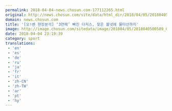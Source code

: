 ```yaml
---
permalink: 2018-04-04-news.chosun.com-177112265.html
original: http://news.chosun.com/site/data/html_dir/2018/04/05/2018040500609.html
domain: news.chosun.com
title: '[오!쎈 현장분석] ‘3연패’ 빠진 다저스, 잦은 볼넷에 물타선까지'
image: http://image.chosun.com/sitedata/image/201804/05/2018040500589_0.jpg
date: 2018-04-04 23:19:39
category: sport
translations: 
 - 'en'
 - 'es'
 - 'de'
 - 'ru'
 - 'ja'
 - 'fr'
 - 'it'
 - 'zh-CN'
 - 'zh-TW'
 - 'ar'
 - 'pt'
 - 'hy'
---
```


